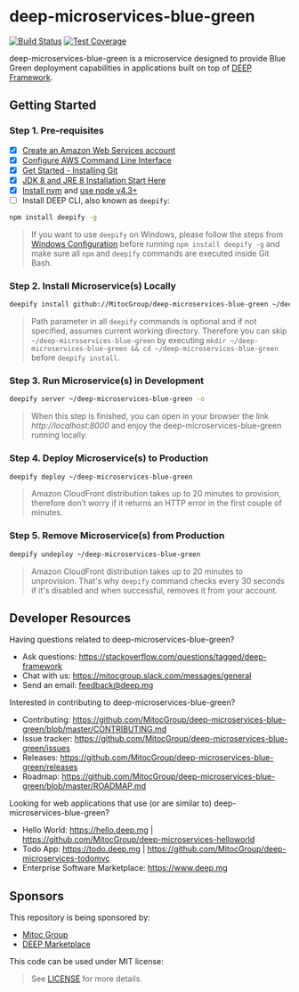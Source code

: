 deep-microservices-blue-green
=============================

[![Build Status](https://travis-ci.org/MitocGroup/deep-microservices-blue-green.svg?branch=master)](https://travis-ci.org/MitocGroup/deep-microservices-blue-green)
[![Test Coverage](https://codeclimate.com/repos/578ca127770d392b3a003e9a/badges/4bf8dee32379e65d0496/coverage.svg)](https://codeclimate.com/repos/578ca127770d392b3a003e9a/coverage)

deep-microservices-blue-green is a microservice designed to provide Blue Green deployment capabilities
in applications built on top of [DEEP Framework](https://github.com/MitocGroup/deep-framework).


## Getting Started

### Step 1. Pre-requisites

- [x] [Create an Amazon Web Services account](https://www.youtube.com/watch?v=WviHsoz8yHk)
- [x] [Configure AWS Command Line Interface](https://docs.aws.amazon.com/cli/latest/userguide/cli-chap-getting-started.html)
- [x] [Get Started - Installing Git](https://git-scm.com/book/en/v2/Getting-Started-Installing-Git)
- [x] [JDK 8 and JRE 8 Installation Start Here](https://docs.oracle.com/javase/8/docs/technotes/guides/install/install_overview.html)
- [x] [Install nvm](https://github.com/creationix/nvm#install-script) and [use node v4.3+](https://github.com/creationix/nvm#usage)
- [ ] Install DEEP CLI, also known as `deepify`:

```bash
npm install deepify -g
```

> If you want to use `deepify` on Windows, please follow the steps from
[Windows Configuration](https://github.com/MitocGroup/deep-framework/blob/master/docs/windows.md)
before running `npm install deepify -g` and make sure all `npm` and `deepify` commands are executed
inside Git Bash.

### Step 2. Install Microservice(s) Locally

```bash
deepify install github://MitocGroup/deep-microservices-blue-green ~/deep-microservices-blue-green
```

> Path parameter in all `deepify` commands is optional and if not specified, assumes current
working directory. Therefore you can skip `~/deep-microservices-blue-green` by executing
`mkdir ~/deep-microservices-blue-green && cd ~/deep-microservices-blue-green` before `deepify install`.

### Step 3. Run Microservice(s) in Development

```bash
deepify server ~/deep-microservices-blue-green -o
```

> When this step is finished, you can open in your browser the link *http://localhost:8000*
and enjoy the deep-microservices-blue-green running locally.

### Step 4. Deploy Microservice(s) to Production

```bash
deepify deploy ~/deep-microservices-blue-green
```

> Amazon CloudFront distribution takes up to 20 minutes to provision, therefore don’t worry
if it returns an HTTP error in the first couple of minutes.

### Step 5. Remove Microservice(s) from Production

```bash
deepify undeploy ~/deep-microservices-blue-green
```

> Amazon CloudFront distribution takes up to 20 minutes to unprovision. That's why `deepify`
command checks every 30 seconds if it's disabled and when successful, removes it from your account.


## Developer Resources

Having questions related to deep-microservices-blue-green?

- Ask questions: https://stackoverflow.com/questions/tagged/deep-framework
- Chat with us: https://mitocgroup.slack.com/messages/general
- Send an email: feedback@deep.mg

Interested in contributing to deep-microservices-blue-green?

- Contributing: https://github.com/MitocGroup/deep-microservices-blue-green/blob/master/CONTRIBUTING.md
- Issue tracker: https://github.com/MitocGroup/deep-microservices-blue-green/issues
- Releases: https://github.com/MitocGroup/deep-microservices-blue-green/releases
- Roadmap: https://github.com/MitocGroup/deep-microservices-blue-green/blob/master/ROADMAP.md

Looking for web applications that use (or are similar to) deep-microservices-blue-green?

- Hello World: https://hello.deep.mg | https://github.com/MitocGroup/deep-microservices-helloworld
- Todo App: https://todo.deep.mg | https://github.com/MitocGroup/deep-microservices-todomvc
- Enterprise Software Marketplace: https://www.deep.mg


## Sponsors

This repository is being sponsored by:
- [Mitoc Group](https://www.mitocgroup.com)
- [DEEP Marketplace](https://www.deep.mg)

This code can be used under MIT license:
> See [LICENSE](https://github.com/MitocGroup/deep-microservices-blue-green/blob/master/LICENSE) for more details.
